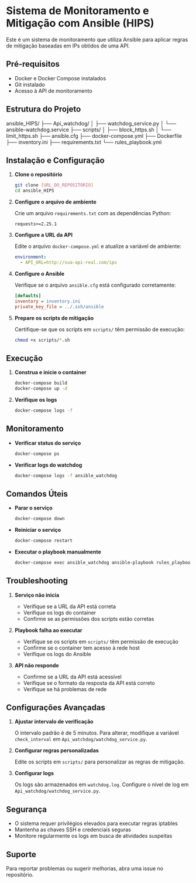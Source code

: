 # Sistema de Monitoramento e Mitigação com Ansible (HIPS)

Este é um sistema de monitoramento que utiliza Ansible para aplicar regras de mitigação baseadas em IPs obtidos de uma API.

## Pré-requisitos

- Docker e Docker Compose instalados
- Git instalado
- Acesso à API de monitoramento

## Estrutura do Projeto

ansible_HIPS/
├── Api_watchdog/
│ ├── watchdog_service.py
│ └── ansible-watchdog.service
├── scripts/
│ ├── block_https.sh
│ └── limit_https.sh
├── ansible.cfg
├── docker-compose.yml
├── Dockerfile
├── inventory.ini
├── requirements.txt
└── rules_playbook.yml

## Instalação e Configuração

1. **Clone o repositório**
   ```bash
   git clone [URL_DO_REPOSITORIO]
   cd ansible_HIPS
   ```

2. **Configure o arquivo de ambiente**
   
   Crie um arquivo `requirements.txt` com as dependências Python:
   ```
   requests>=2.25.1
   ```

3. **Configure a URL da API**
   
   Edite o arquivo `docker-compose.yml` e atualize a variável de ambiente:
   ```yaml
   environment:
     - API_URL=http://sua-api-real.com/ips
   ```

4. **Configure o Ansible**
   
   Verifique se o arquivo `ansible.cfg` está configurado corretamente:
   ```ini
   [defaults]
   inventory = inventory.ini
   private_key_file = ../.ssh/ansible
   ```

5. **Prepare os scripts de mitigação**
   
   Certifique-se que os scripts em `scripts/` têm permissão de execução:
   ```bash
   chmod +x scripts/*.sh
   ```

## Execução

1. **Construa e inicie o container**
   ```bash
   docker-compose build
   docker-compose up -d
   ```

2. **Verifique os logs**
   ```bash
   docker-compose logs -f
   ```

## Monitoramento

- **Verificar status do serviço**
  ```bash
  docker-compose ps
  ```

- **Verificar logs do watchdog**
  ```bash
  docker-compose logs -f ansible_watchdog
  ```

## Comandos Úteis

- **Parar o serviço**
  ```bash
  docker-compose down
  ```

- **Reiniciar o serviço**
  ```bash
  docker-compose restart
  ```

- **Executar o playbook manualmente**
  ```bash
  docker-compose exec ansible_watchdog ansible-playbook rules_playbook.yml
  ```

## Troubleshooting

1. **Serviço não inicia**
   - Verifique se a URL da API está correta
   - Verifique os logs do container
   - Confirme se as permissões dos scripts estão corretas

2. **Playbook falha ao executar**
   - Verifique se os scripts em `scripts/` têm permissão de execução
   - Confirme se o container tem acesso à rede host
   - Verifique os logs do Ansible

3. **API não responde**
   - Confirme se a URL da API está acessível
   - Verifique se o formato da resposta da API está correto
   - Verifique se há problemas de rede

## Configurações Avançadas

1. **Ajustar intervalo de verificação**
   
   O intervalo padrão é de 5 minutos. Para alterar, modifique a variável `check_interval` em `Api_watchdog/watchdog_service.py`.

2. **Configurar regras personalizadas**
   
   Edite os scripts em `scripts/` para personalizar as regras de mitigação.

3. **Configurar logs**
   
   Os logs são armazenados em `watchdog.log`. Configure o nível de log em `Api_watchdog/watchdog_service.py`.

## Segurança

- O sistema requer privilégios elevados para executar regras iptables
- Mantenha as chaves SSH e credenciais seguras
- Monitore regularmente os logs em busca de atividades suspeitas

## Suporte

Para reportar problemas ou sugerir melhorias, abra uma issue no repositório.